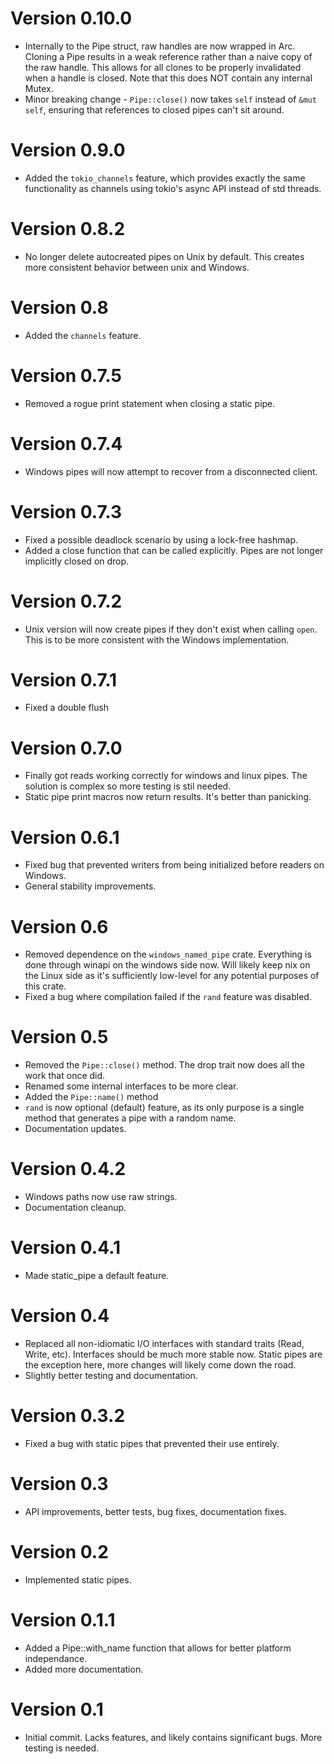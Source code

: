 # Version 0.10.0
- Internally to the Pipe struct, raw handles are now wrapped in Arc. Cloning a Pipe results in a weak reference rather than a naive copy of the raw handle. This allows for all clones to be properly invalidated when a handle is closed. Note that this does NOT contain any internal Mutex.
- Minor breaking change - `Pipe::close()` now takes `self` instead of `&mut self`, ensuring that references to closed pipes can't sit around. 

# Version 0.9.0
- Added the `tokio_channels` feature, which provides exactly the same functionality as channels using tokio's async API instead of std threads.

# Version 0.8.2
- No longer delete autocreated pipes on Unix by default. This creates more consistent behavior between unix and Windows.

# Version 0.8
- Added the `channels` feature.

# Version 0.7.5
- Removed a rogue print statement when closing a static pipe.

# Version 0.7.4
- Windows pipes will now attempt to recover from a disconnected client.

# Version 0.7.3
- Fixed a possible deadlock scenario by using a lock-free hashmap.
- Added a close function that can be called explicitly. Pipes are not longer implicitly closed on drop.

# Version 0.7.2
- Unix version will now create pipes if they don't exist when calling `open`. This is to be more consistent with the Windows implementation.

# Version 0.7.1
- Fixed a double flush

# Version 0.7.0
- Finally got reads working correctly for windows and linux pipes. The solution is complex so more testing is stil needed.
- Static pipe print macros now return results. It's better than panicking.

# Version 0.6.1
- Fixed bug that prevented writers from being initialized before readers on Windows. 
- General stability improvements.

# Version 0.6
- Removed dependence on the `windows_named_pipe` crate. Everything is done through winapi on the windows side now. Will likely keep nix on the Linux side as it's sufficiently low-level for any potential purposes of this crate.
- Fixed a bug where compilation failed if the `rand` feature was disabled.

# Version 0.5
- Removed the `Pipe::close()` method. The drop trait now does all the work that once did.
- Renamed some internal interfaces to be more clear.
- Added the `Pipe::name()` method
- `rand` is now optional (default) feature, as its only purpose is a single method that generates a pipe with a random name.
- Documentation updates.

# Version 0.4.2
- Windows paths now use raw strings.
- Documentation cleanup.

# Version 0.4.1
- Made static_pipe a default feature.

# Version 0.4
- Replaced all non-idiomatic I/O interfaces with standard traits (Read, Write, etc). Interfaces should be much more stable now. Static pipes are the exception here, more changes will likely come down the road.
- Slightly better testing and documentation.

# Version 0.3.2
- Fixed a bug with static pipes that prevented their use entirely.

# Version 0.3
- API improvements, better tests, bug fixes, documentation fixes.

# Version 0.2
- Implemented static pipes.

# Version 0.1.1
- Added a Pipe::with_name function that allows for better platform independance.
- Added more documentation.

# Version 0.1
- Initial commit. Lacks features, and likely contains significant bugs. More testing is needed.